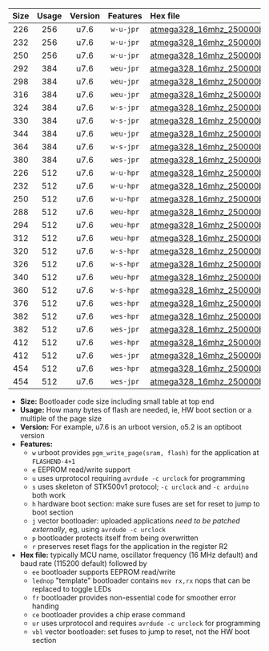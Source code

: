 |Size|Usage|Version|Features|Hex file|
|:-:|:-:|:-:|:-:|:--|
|226|256|u7.6|`w-u-jpr`|[atmega328_16mhz_250000bps_ur_vbl.hex](https://raw.githubusercontent.com/stefanrueger/urboot/main/bootloaders/atmega328/fcpu_16mhz/250000_bps/atmega328_16mhz_250000bps_ur_vbl.hex)|
|232|256|u7.6|`w-u-jpr`|[atmega328_16mhz_250000bps_lednop_ur_vbl.hex](https://raw.githubusercontent.com/stefanrueger/urboot/main/bootloaders/atmega328/fcpu_16mhz/250000_bps/atmega328_16mhz_250000bps_lednop_ur_vbl.hex)|
|250|256|u7.6|`w-u-jpr`|[atmega328_16mhz_250000bps_lednop_fr_ur_vbl.hex](https://raw.githubusercontent.com/stefanrueger/urboot/main/bootloaders/atmega328/fcpu_16mhz/250000_bps/atmega328_16mhz_250000bps_lednop_fr_ur_vbl.hex)|
|292|384|u7.6|`weu-jpr`|[atmega328_16mhz_250000bps_ee_ur_vbl.hex](https://raw.githubusercontent.com/stefanrueger/urboot/main/bootloaders/atmega328/fcpu_16mhz/250000_bps/atmega328_16mhz_250000bps_ee_ur_vbl.hex)|
|298|384|u7.6|`weu-jpr`|[atmega328_16mhz_250000bps_ee_lednop_ur_vbl.hex](https://raw.githubusercontent.com/stefanrueger/urboot/main/bootloaders/atmega328/fcpu_16mhz/250000_bps/atmega328_16mhz_250000bps_ee_lednop_ur_vbl.hex)|
|316|384|u7.6|`weu-jpr`|[atmega328_16mhz_250000bps_ee_lednop_fr_ur_vbl.hex](https://raw.githubusercontent.com/stefanrueger/urboot/main/bootloaders/atmega328/fcpu_16mhz/250000_bps/atmega328_16mhz_250000bps_ee_lednop_fr_ur_vbl.hex)|
|324|384|u7.6|`w-s-jpr`|[atmega328_16mhz_250000bps_vbl.hex](https://raw.githubusercontent.com/stefanrueger/urboot/main/bootloaders/atmega328/fcpu_16mhz/250000_bps/atmega328_16mhz_250000bps_vbl.hex)|
|330|384|u7.6|`w-s-jpr`|[atmega328_16mhz_250000bps_lednop_vbl.hex](https://raw.githubusercontent.com/stefanrueger/urboot/main/bootloaders/atmega328/fcpu_16mhz/250000_bps/atmega328_16mhz_250000bps_lednop_vbl.hex)|
|344|384|u7.6|`weu-jpr`|[atmega328_16mhz_250000bps_ee_lednop_fr_ce_ur_vbl.hex](https://raw.githubusercontent.com/stefanrueger/urboot/main/bootloaders/atmega328/fcpu_16mhz/250000_bps/atmega328_16mhz_250000bps_ee_lednop_fr_ce_ur_vbl.hex)|
|364|384|u7.6|`w-s-jpr`|[atmega328_16mhz_250000bps_lednop_fr_vbl.hex](https://raw.githubusercontent.com/stefanrueger/urboot/main/bootloaders/atmega328/fcpu_16mhz/250000_bps/atmega328_16mhz_250000bps_lednop_fr_vbl.hex)|
|380|384|u7.6|`wes-jpr`|[atmega328_16mhz_250000bps_ee_vbl.hex](https://raw.githubusercontent.com/stefanrueger/urboot/main/bootloaders/atmega328/fcpu_16mhz/250000_bps/atmega328_16mhz_250000bps_ee_vbl.hex)|
|226|512|u7.6|`w-u-hpr`|[atmega328_16mhz_250000bps_ur.hex](https://raw.githubusercontent.com/stefanrueger/urboot/main/bootloaders/atmega328/fcpu_16mhz/250000_bps/atmega328_16mhz_250000bps_ur.hex)|
|232|512|u7.6|`w-u-hpr`|[atmega328_16mhz_250000bps_lednop_ur.hex](https://raw.githubusercontent.com/stefanrueger/urboot/main/bootloaders/atmega328/fcpu_16mhz/250000_bps/atmega328_16mhz_250000bps_lednop_ur.hex)|
|250|512|u7.6|`w-u-hpr`|[atmega328_16mhz_250000bps_lednop_fr_ur.hex](https://raw.githubusercontent.com/stefanrueger/urboot/main/bootloaders/atmega328/fcpu_16mhz/250000_bps/atmega328_16mhz_250000bps_lednop_fr_ur.hex)|
|288|512|u7.6|`weu-hpr`|[atmega328_16mhz_250000bps_ee_ur.hex](https://raw.githubusercontent.com/stefanrueger/urboot/main/bootloaders/atmega328/fcpu_16mhz/250000_bps/atmega328_16mhz_250000bps_ee_ur.hex)|
|294|512|u7.6|`weu-hpr`|[atmega328_16mhz_250000bps_ee_lednop_ur.hex](https://raw.githubusercontent.com/stefanrueger/urboot/main/bootloaders/atmega328/fcpu_16mhz/250000_bps/atmega328_16mhz_250000bps_ee_lednop_ur.hex)|
|312|512|u7.6|`weu-hpr`|[atmega328_16mhz_250000bps_ee_lednop_fr_ur.hex](https://raw.githubusercontent.com/stefanrueger/urboot/main/bootloaders/atmega328/fcpu_16mhz/250000_bps/atmega328_16mhz_250000bps_ee_lednop_fr_ur.hex)|
|320|512|u7.6|`w-s-hpr`|[atmega328_16mhz_250000bps.hex](https://raw.githubusercontent.com/stefanrueger/urboot/main/bootloaders/atmega328/fcpu_16mhz/250000_bps/atmega328_16mhz_250000bps.hex)|
|326|512|u7.6|`w-s-hpr`|[atmega328_16mhz_250000bps_lednop.hex](https://raw.githubusercontent.com/stefanrueger/urboot/main/bootloaders/atmega328/fcpu_16mhz/250000_bps/atmega328_16mhz_250000bps_lednop.hex)|
|340|512|u7.6|`weu-hpr`|[atmega328_16mhz_250000bps_ee_lednop_fr_ce_ur.hex](https://raw.githubusercontent.com/stefanrueger/urboot/main/bootloaders/atmega328/fcpu_16mhz/250000_bps/atmega328_16mhz_250000bps_ee_lednop_fr_ce_ur.hex)|
|360|512|u7.6|`w-s-hpr`|[atmega328_16mhz_250000bps_lednop_fr.hex](https://raw.githubusercontent.com/stefanrueger/urboot/main/bootloaders/atmega328/fcpu_16mhz/250000_bps/atmega328_16mhz_250000bps_lednop_fr.hex)|
|376|512|u7.6|`wes-hpr`|[atmega328_16mhz_250000bps_ee.hex](https://raw.githubusercontent.com/stefanrueger/urboot/main/bootloaders/atmega328/fcpu_16mhz/250000_bps/atmega328_16mhz_250000bps_ee.hex)|
|382|512|u7.6|`wes-hpr`|[atmega328_16mhz_250000bps_ee_lednop.hex](https://raw.githubusercontent.com/stefanrueger/urboot/main/bootloaders/atmega328/fcpu_16mhz/250000_bps/atmega328_16mhz_250000bps_ee_lednop.hex)|
|382|512|u7.6|`wes-jpr`|[atmega328_16mhz_250000bps_ee_lednop_vbl.hex](https://raw.githubusercontent.com/stefanrueger/urboot/main/bootloaders/atmega328/fcpu_16mhz/250000_bps/atmega328_16mhz_250000bps_ee_lednop_vbl.hex)|
|412|512|u7.6|`wes-hpr`|[atmega328_16mhz_250000bps_ee_lednop_fr.hex](https://raw.githubusercontent.com/stefanrueger/urboot/main/bootloaders/atmega328/fcpu_16mhz/250000_bps/atmega328_16mhz_250000bps_ee_lednop_fr.hex)|
|412|512|u7.6|`wes-jpr`|[atmega328_16mhz_250000bps_ee_lednop_fr_vbl.hex](https://raw.githubusercontent.com/stefanrueger/urboot/main/bootloaders/atmega328/fcpu_16mhz/250000_bps/atmega328_16mhz_250000bps_ee_lednop_fr_vbl.hex)|
|454|512|u7.6|`wes-hpr`|[atmega328_16mhz_250000bps_ee_lednop_fr_ce.hex](https://raw.githubusercontent.com/stefanrueger/urboot/main/bootloaders/atmega328/fcpu_16mhz/250000_bps/atmega328_16mhz_250000bps_ee_lednop_fr_ce.hex)|
|454|512|u7.6|`wes-jpr`|[atmega328_16mhz_250000bps_ee_lednop_fr_ce_vbl.hex](https://raw.githubusercontent.com/stefanrueger/urboot/main/bootloaders/atmega328/fcpu_16mhz/250000_bps/atmega328_16mhz_250000bps_ee_lednop_fr_ce_vbl.hex)|

- **Size:** Bootloader code size including small table at top end
- **Usage:** How many bytes of flash are needed, ie, HW boot section or a multiple of the page size
- **Version:** For example, u7.6 is an urboot version, o5.2 is an optiboot version
- **Features:**
  + `w` urboot provides `pgm_write_page(sram, flash)` for the application at `FLASHEND-4+1`
  + `e` EEPROM read/write support
  + `u` uses urprotocol requiring `avrdude -c urclock` for programming
  + `s` uses skeleton of STK500v1 protocol; `-c urclock` and `-c arduino` both work
  + `h` hardware boot section: make sure fuses are set for reset to jump to boot section
  + `j` vector bootloader: uploaded applications *need to be patched externally*, eg, using `avrdude -c urclock`
  + `p` bootloader protects itself from being overwritten
  + `r` preserves reset flags for the application in the register R2
- **Hex file:** typically MCU name, oscillator frequency (16 MHz default) and baud rate (115200 default) followed by
  + `ee` bootloader supports EEPROM read/write
  + `lednop` "template" bootloader contains `mov rx,rx` nops that can be replaced to toggle LEDs
  + `fr` bootloader provides non-essential code for smoother error handing
  + `ce` bootloader provides a chip erase command
  + `ur` uses urprotocol and requires `avrdude -c urclock` for programming
  + `vbl` vector bootloader: set fuses to jump to reset, not the HW boot section
